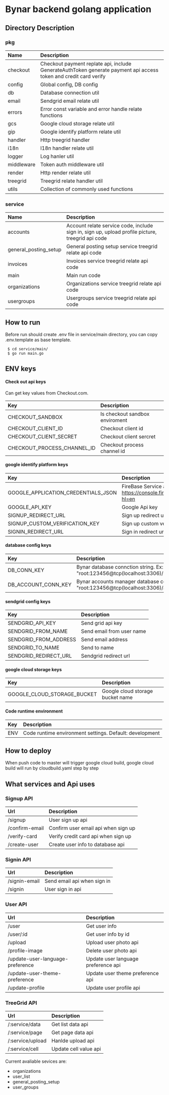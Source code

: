 Bynar backend golang application
==================================================

## Directory Description
### pkg
| Name | Description |
| :--- | :--- |
| checkout | Checkout payment replate api, include GenerateAuthToken generate payment api access token and credit card verify|
| config | Global config, DB config|
| db | Database connection util|
| email | Sendgrid email relate util|
| errors | Error const variable and error handle relate functions|
| gcs | Google cloud storage relate util|
| gip | Google identify platform relate util|
| handler | Http treegrid handler|
| i18n | I18n handler relate util|
| logger | Log hanler util |
| middleware | Token auth middleware util |
| render | Http render relate util |
| treegrid | Treegrid relate handler util|
| utils | Collection of commonly used functions|

### service
| Name | Description |
| :--- | :--- |
| accounts | Account relate service code, include sign in, sign up, upload profile picture, treegrid api code|
| general_posting_setup | General posting setup service treegrid relate api code|
| invoices | Invoices service treegrid relate api code|
| main | Main run code|
| organizations | Organizations service treegrid relate api code|
| usergroups | Usergroups service treegrid relate api code|

## How to run
Before run should create .env file in service/main directory, you can copy .env.template as base template.

```shell
 $ cd service/main/
 $ go run main.go
```

## ENV keys

#### Check out api keys
Can get key values from Checkout.com.

| Key | Description |
| :--- | :--- |
| CHECKOUT_SANDBOX | Is checkout sandbox enviroment |
| CHECKOUT_CLIENT_ID | Checkout client id |
| CHECKOUT_CLIENT_SECRET | Checkout client sercret |
| CHECKOUT_PROCESS_CHANNEL_ID | Checkout process channel id |

#### google identify platform keys

| Key | Description |
| :--- | :--- |
| GOOGLE_APPLICATION_CREDENTIALS_JSON | FireBase Service accounts private json key value. https://console.firebase.google.com/project/xxx/settings/serviceaccounts/adminsdk?hl=en |
| GOOGLE_API_KEY | Google Api key|
| SIGNUP_REDIRECT_URL | Sign up redirect url. Ex: "http://localhost:3000/signup"|
| SIGNUP_CUSTOM_VERIFICATION_KEY | Sign up custom verfication key|
| SIGNIN_REDIRECT_URL | Sign in redirect url. Ex: "http://localhost:3000/signin"|

#### database config keys
| Key | Description |
| :--- | :--- |
| DB_CONN_KEY | Bynar database connction string. Ex: "root:123456@tcp(localhost:3306)/bynar"|
| DB_ACCOUNT_CONN_KEY | Bynar accounts manager database connction string.  Ex: "root:123456@tcp(localhost:3306)/accounts_manager"|

#### sendgrid config keys
| Key | Description |
| :--- | :--- |
| SENDGRID_API_KEY | Send grid api key|
| SENDGRID_FROM_NAME | Send email from user name|
| SENDGRID_FROM_ADDRESS | Send email address|
| SENDGRID_TO_NAME | Send to name|
| SENDGRID_REDIRECT_URL | Sendgrid redirect url|

#### google cloud storage keys
| Key | Description |
| :--- | :--- |
| GOOGLE_CLOUD_STORAGE_BUCKET | Google cloud storage bucket name|

#### Code runtime environment
| Key | Description |
| :--- | :--- |
| ENV | Code runtime environment settings. Default: development|

## How to deploy

When push code to master will trigger google cloud build, google cloud build will run by cloudbuild.yaml step by step

## What services and Api uses

### Signup API
| Url | Description |
| :--- | :--- |
| /signup  | User sign up api|
| /confirm-email   | Confirm user email api when sign up|
| /verify-card  | Verify credit card api when sign up|
| /create-user  | Create user info to database api|

### Signin API
| Url | Description |
| :--- | :--- |
| /signin-email  | Send email api when sign in|
| /signin  | User sign in api|

### User API
| Url | Description |
| :--- | :--- |
| /user  | Get user info|
| /user/:id  | Get user info by id|
| /upload  | Upload user photo api|
| /profile-image  | Delete user photo api|
| /update-user-language-preference | Update user language preference api|
| /update-user-theme-preference | Update user theme preference api|
| /update-profile| Update user profile api|

### TreeGrid API
| Url | Description |
| :--- | :--- |
| /:service/data  | Get list data api|
| /:service/page  | Get page data api|
| /:service/upload  | Hanlde upload api|
| /:service/cell  | Update cell value api|

Current avaliable sevices are: 
 * organizations
 * user_list
 * general_posting_setup
 * user_groups
